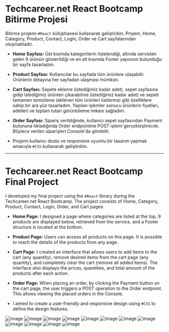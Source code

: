# Techcareer.net React Bootcamp Bitirme Projesi

Bitirme projemi `#React` kütüphanesi kullanarak geliştirdim. Projem, Home, Category, Product, Contact, Login, Order ve Cart sayfalarından oluşmaktadır. 

- **Home Sayfası:** Üst kısımda kategorilerin listelendiği, altında servisten gelen 9 ürünün gösterildiği ve en alt kısımda Footer yapısının bulunduğu bir sayfa tasarladım.
  
- **Product Sayfası:** Kullanıcılar bu sayfada tüm ürünlere ulaşabilir. Ürünlerin detayına her sayfadan ulaşması mümkün.

- **Cart Sayfası:** Sepete ekleme (istediğimiz kadar adet), sepet sayfasına gidip istediğimiz ürünleri çıkarabilme (istediğimiz kadar adet) ve sepeti tamamen temizleme (eklenen tüm ürünleri kaldırma) gibi özelliklere sahip bir ara yüz tasarladım. Yapılan işlemler sonucu ürünlerin fiyatları, adetleri ve toplam tutarı görüntüleme imkanı sağladım.

- **Order Sayfası:** Sipariş verildiğinde, kullanıcı sepet sayfasından Payment butonuna tıkladığında Order endpointine POST işlemi gerçekleştirecek. Böylece verilen siparişleri Console'da görebilir.

- Projemi kullanıcı dostu ve responsive uyumlu bir tasarım yapmak amacıyla `#CSS` kullanarak geliştirdim.
--------------------------------------------------------------------------------------------------------------------------------------------------------------------------------------------------------------------------------------------------------------------------------

# Techcareer.net React Bootcamp Final Project

I developed my final project using the `#React` library during the Techcareer.net React Bootcamp. The project consists of Home, Category, Product, Contact, Login, Order, and Cart pages.

- **Home Page:** I designed a page where categories are listed at the top, 9 products are displayed below, retrieved from the service, and a Footer structure is located at the bottom.

- **Product Page:** Users can access all products on this page. It is possible to reach the details of the products from any page.

- **Cart Page:** I created an interface that allows users to add items to the cart (any quantity), remove desired items from the cart page (any quantity), and completely clear the cart (remove all added items). The interface also displays the prices, quantities, and total amount of the products after each action.

- **Order Page:** When placing an order, by clicking the Payment button on the cart page, the user triggers a POST operation to the Order endpoint. This allows viewing the placed orders in the Console.

- I aimed to create a user-friendly and responsive design using `#CSS` to define the design features.


![image](https://github.com/esincaglakiral/TechCareer.net-Finally-Project-ECommerce-App/assets/68962573/6611eb6b-140c-47f6-8f64-5b860076e0f2)
![image](https://github.com/esincaglakiral/TechCareer.net-Finally-Project-ECommerce-App/assets/68962573/521bf472-105a-473f-91c5-9340f93fb4e8)
![image](https://github.com/esincaglakiral/TechCareer.net-Finally-Project-ECommerce-App/assets/68962573/7e1b0f5b-1d71-458d-9d02-0b501ce6a650)
![image](https://github.com/esincaglakiral/TechCareer.net-Finally-Project-ECommerce-App/assets/68962573/a2a54a95-5c3b-4e47-a7d3-3838b62b1058)
![image](https://github.com/esincaglakiral/TechCareer.net-Finally-Project-ECommerce-App/assets/68962573/ef4ebd81-c30e-4091-b3be-426fa9882426)
![image](https://github.com/esincaglakiral/TechCareer.net-Finally-Project-ECommerce-App/assets/68962573/431e3324-457a-43db-abe7-c3f4ed32bd26)
![image](https://github.com/esincaglakiral/TechCareer.net-Finally-Project-ECommerce-App/assets/68962573/aa9c73e3-f3dc-44e2-a979-48929cff4447)
![image](https://github.com/esincaglakiral/TechCareer.net-Finally-Project-ECommerce-App/assets/68962573/5a5c4549-1418-43aa-a689-9026b0247ded)
![image](https://github.com/esincaglakiral/TechCareer.net-Finally-Project-ECommerce-App/assets/68962573/1491ee4b-1b31-40eb-ba65-e9a36d90bc65)
![image](https://github.com/esincaglakiral/TechCareer.net-Finally-Project-ECommerce-App/assets/68962573/240ce015-a186-415e-ae7c-cc6cd3ca545a)
![image](https://github.com/esincaglakiral/TechCareer.net-Finally-Project-ECommerce-App/assets/68962573/135469fe-89d5-4764-93f6-33e85b90c742)
![image](https://github.com/esincaglakiral/TechCareer.net-Finally-Project-ECommerce-App/assets/68962573/315b0b1b-b1ac-4402-8d7d-34fc481b9818)


